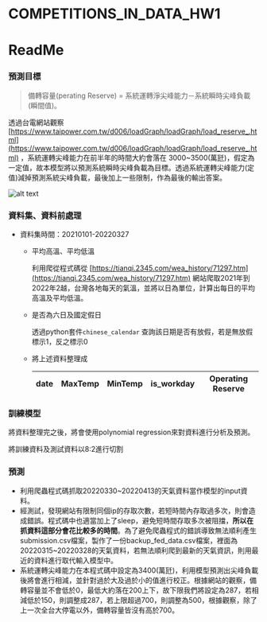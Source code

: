 # COMPETITIONS_IN_DATA_HW1
# ReadMe

### 預測目標

> 備轉容量(perating Reserve) = 系統運轉淨尖峰能力－系統瞬時尖峰負載(瞬間值)。
> 

透過台電網站觀察 [https://www.taipower.com.tw/d006/loadGraph/loadGraph/load_reserve_.html](https://www.taipower.com.tw/d006/loadGraph/loadGraph/load_reserve_.html) ，系統運轉尖峰能力在前半年的時間大約會落在 3000~3500(萬瓩)，假定為一定值，故本模型將以預測系統瞬時尖峰負載為目標。透過系統運轉尖峰能力(定值)減掉預測系統尖峰負載，最後加上一些限制，作為最後的輸出答案。

![alt text](notion://www.notion.so/image/https%3A%2F%2Fs3-us-west-2.amazonaws.com%2Fsecure.notion-static.com%2Fd7300c97-876a-4eb4-b1fa-42ccc009c3b3%2FUntitled.png?table=block&id=f8f19ea7-3ee2-4c41-9504-29a2f9f74c77&spaceId=414ce2ae-3e33-44bb-9ed2-de209425b610&width=2000&userId=54b2ed89-068e-4ef8-a7ed-964ec9ae6f4c&cache=v2)

### 資料集、資料前處理

- 資料集時間：20210101-20220327
    - 平均高溫、平均低溫
        
        利用爬從程式碼從 [https://tianqi.2345.com/wea_history/71297.htm](https://tianqi.2345.com/wea_history/71297.htm) 網站爬取2021年到2022年2越，台灣各地每天的氣溫，並將以日為單位，計算出每日的平均高溫及平均低溫。
        
    - 是否為六日及國定假日
        
        透過python套件`chinese_calendar` 查詢該日期是否有放假，若是無放假標示1，反之標示0
        
    - 將上述資料整理成
        
        
        | date | MaxTemp | MinTemp | is_workday | Operating Reserve |
        | --- | --- | --- | --- | --- |

### 訓練模型

將資料整理完之後，將會使用polynomial regression來對資料進行分析及預測。

將訓練資料及測試資料以8:2進行切割

### 預測

- 利用爬蟲程式碼抓取20220330~20220413的天氣資料當作模型的input資料。
- 經測試，發現網站有限制同個ip的存取次數，若短時間內存取過多次，則會造成錯誤。程式碼中也適當加上了sleep，避免短時間存取多次被阻擋，**所以在抓資料這部分會花比較多的時間**。為了避免爬蟲程式的錯誤導致無法順利產生submission.csv檔案，製作了一份backup_fed_data.csv檔案，裡面為20220315~20220328的天氣資料，若無法順利爬到最新的天氣資訊，則用最近的資料進行取代輸入模型中。
- 系統運轉尖峰能力在本程式碼中設定為3400(萬瓩)，利用模型預測出尖峰負載後將會進行相減，並針對過於大及過於小的值進行校正。根據網站的觀察，備轉容量並不會低於0，最低大約落在200上下，故下限我們將設定為287，若相減低於150，則調整成287，若上限超過700，則調整為500，根據觀察，除了上一次全台大停電以外，備轉容量皆沒有高於700。
